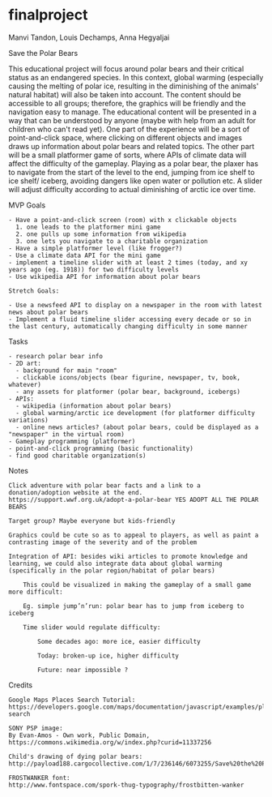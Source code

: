 # finalproject

Manvi Tandon, Louis Dechamps, Anna Hegyaljai


Save the Polar Bears

This educational project will focus around polar bears and their critical status as an endangered species. In this context, global warming (especially causing the melting of polar ice, resulting in the diminishing of the animals' natural habitat) will also be taken into account. The content should be accessible to all groups; therefore, the graphics will be friendly and the navigation easy to manage. The educational content will be presented in a way that can be understood by anyone (maybe with help from an adult for children who can't read yet). One part of the experience will be a sort of point-and-click space, where clicking on different objects and images draws up information about polar bears and related topics. The other part will be a small platformer game of sorts, where APIs of climate data will affect the difficulty of the gameplay. Playing as a polar bear, the plaxer has to navigate from the start of the level to the end, jumping from ice shelf to ice shelf/ iceberg, avoiding dangers like open water or pollution etc. A slider will adjust difficulty according to actual diminishing of arctic ice over time.


MVP Goals

    - Have a point-and-click screen (room) with x clickable objects
      1. one leads to the platformer mini game
      2. one pulls up some information from wikipedia
      3. one lets you navigate to a charitable organization
    - Have a simple platformer level (like frogger?)
    - Use a climate data API for the mini game
    - implement a timeline slider with at least 2 times (today, and xy years ago (eg. 1918)) for two difficulty levels
    - Use wikipedia API for information about polar bears

    Stretch Goals:

    - Use a newsfeed API to display on a newspaper in the room with latest news about polar bears
    - Implement a fluid timeline slider accessing every decade or so in the last century, automatically changing difficulty in some manner

Tasks

    - research polar bear info
    - 2D art:
      - background for main "room"
      - clickable icons/objects (bear figurine, newspaper, tv, book, whatever)
      - any assets for platformer (polar bear, background, icebergs)
    - APIs:
      - wikipedia (information about polar bears)
      - global warming/arctic ice development (for platformer difficulty variations)
      - online news articles? (about polar bears, could be displayed as a "newspaper" in the virtual room)
    - Gameplay programming (platformer)
    - point-and-click programming (basic functionality)
    - find good charitable organization(s)



Notes

    Click adventure with polar bear facts and a link to a donation/adoption website at the end. https://support.wwf.org.uk/adopt-a-polar-bear YES ADOPT ALL THE POLAR BEARS

    Target group? Maybe everyone but kids-friendly

    Graphics could be cute so as to appeal to players, as well as paint a contrasting image of the severity and of the problem

    Integration of API: besides wiki articles to promote knowledge and learning, we could also integrate data about global warming (specifically in the polar region/habitat of polar bears)

        This could be visualized in making the gameplay of a small game more difficult:

        Eg. simple jump’n’run: polar bear has to jump from iceberg to iceberg

        Time slider would regulate difficulty:

            Some decades ago: more ice, easier difficulty

            Today: broken-up ice, higher difficulty

            Future: near impossible ?

Credits

    Google Maps Places Search Tutorial:
    https://developers.google.com/maps/documentation/javascript/examples/place-search

    SONY PSP image:
    By Evan-Amos - Own work, Public Domain, https://commons.wikimedia.org/w/index.php?curid=11337256

    Child's drawing of dying polar bears:
    http://payload188.cargocollective.com/1/7/236146/6073255/Save%20the%20Polar%20bears%20drawing%20670.jpg

    FROSTWANKER font:
    http://www.fontspace.com/spork-thug-typography/frostbitten-wanker
